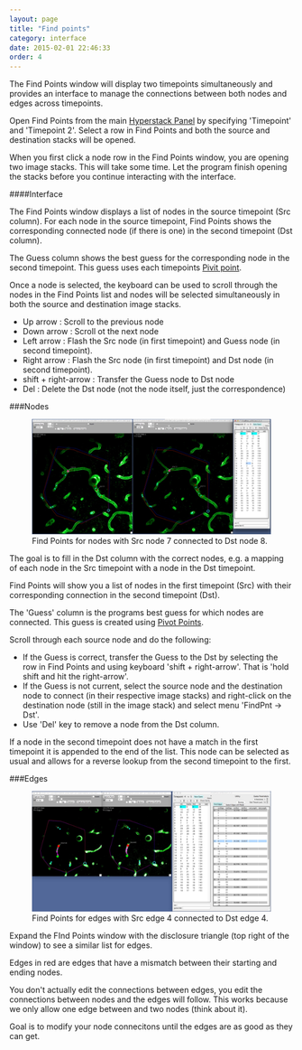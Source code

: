 ```yaml
---
layout: page
title: "Find points"
category: interface
date: 2015-02-01 22:46:33
order: 4
---
```


The Find Points window will display two timepoints simultaneously and provides an interface to manage the connections between both nodes and edges across timepoints.  

Open Find Points from the main [Hyperstack Panel][1] by specifying 'Timepoint' and 'Timepoint 2'. Select a row in Find Points and both the source and destination stacks will be opened.

<P class="important">
When you first click a node row in the Find Points window, you are opening two image stacks. This will take some time. Let the program finish opening the stacks before you continue interacting with the interface.
</p>

####Interface

The Find Points window displays a list of nodes in the source timepoint (Src column). For each node in the source timepoint, Find Points shows the corresponding connected node (if there is one) in the second timepoint (Dst column).

The Guess column shows the best guess for the corresponding node in the second timepoint. This guess uses each timepoints [Pivit point][2].

Once a node is selected, the keyboard can be used to scroll through the nodes in the Find Points list and nodes will be selected simultaneously in both the source and destination image stacks.

- Up arrow : Scroll to the previous node
- Down arrow : Scroll ot the next node
- Left arrow : Flash the Src node (in first timepoint) and Guess node (in second timepoint).
- Right arrow : Flash the Src node (in first timepoint) and Dst node (in second timepoint).
- shift + right-arrow : Transfer the Guess node to Dst node
- Del : Delete the Dst node (not the node itself, just the correspondence)

###Nodes

<figure>
<IMG SRC="../images/findpnts_example.jpg" WIDTH="900">
<figcaption>Find Points for nodes with Src node 7 connected to Dst node 8.</figcaption>
</figure>


The goal is to fill in the Dst column with the correct nodes, e.g. a mapping of each node in the Src timepoint with a node in the Dst timepoint.

Find Points will show you a list of nodes in the first timepoint (Src) with their corresponding connection in the second timepoint (Dst).

The 'Guess' column is the programs best guess for which nodes are connected. This guess is created using [Pivot Points][2].

Scroll through each source node and do the following:

- If the Guess is correct, transfer the Guess to the Dst by selecting the row in Find Points and using keyboard 'shift + right-arrow'. That is 'hold shift and hit the right-arrow'.
- If the Guess is not current, select the source node and the destination node to connect (in their respective image stacks) and right-click on the destination node (still in the image stack) and select menu 'FindPnt -> Dst'.
- Use 'Del' key to remove a node from the Dst column.

If a node in the second timepoint does not have a match in the first timepoint it is appended to the end of the list. This node can be selected as usual and allows for a reverse lookup from the second timepoint to the first.

###Edges

<figure>
<IMG SRC="../images/findpnts_edges.jpg" WIDTH="900">
<figcaption>Find Points for edges with Src edge 4 connected to Dst edge 4.</figcaption>
</figure>


Expand the FInd Points window with the disclosure triangle (top right of the window) to see a similar list for edges.

Edges in red are edges that have a mismatch between their starting and ending nodes.

You don't actually edit the connections between edges, you edit the connections between nodes and the edges will follow. This works because we only allow one edge between and two nodes (think about it).

Goal is to modify your node connecitons until the edges are as good as they can get.


[1]: /Vascular-Analysis/hyperstack-panel/
[2]: /Vascular-Analysis/pivot-points/ "Pivot Points"
